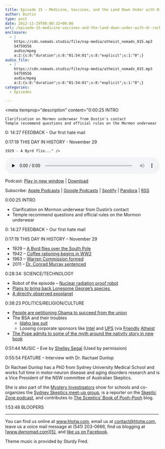 ```yaml
---
title: Episode 15 – Medicine, Vaccines, and the Land Down Under with Dr. Rachael Dunlop
author: Dustin
type: post
date: 2012-11-29T08:00:32+00:00
url: /episode-15-medicine-vaccines-and-the-land-down-under-with-dr-rachael-dunlop/
enclosure:
  - |
    https://cdn.nomads.studio/file/nsp-media/atheist_nomads_015.mp3
    54759556
    audio/mpeg
    a:2:{s:8:"duration";s:8:"01:54:01";s:8:"explicit";s:1:"0";}
audio_file:
  - |
    https://cdn.nomads.studio/file/nsp-media/atheist_nomads_015.mp3
    54759556
    audio/mpeg
    a:2:{s:8:"duration";s:8:"01:54:01";s:8:"explicit";s:1:"0";}
categories:
  - Episodes

---
```

<div itemscope itemtype="http://schema.org/AudioObject">
  <meta itemprop="name" content="Episode 15 – Medicine, Vaccines, and the Land Down Under with Dr. Rachael Dunlop" />
  
  <meta itemprop="uploadDate" content="2012-11-29T01:00:32-07:00" />
  
  <meta itemprop="encodingFormat" content="audio/mpeg" />
  
  <meta itemprop="duration" content="PT1H54M01S" />
  
  <meta itemprop="description" content="0:00:25 INTRO

 	Clarification on Mormon underwear from Dustin's contact
 	Temple recommend questions and official rules on the Mormon underwear

0: 14:27 FEEDBACK - Our first hate mail

0:17:19 THIS DAY IN HISTORY - November 29

 	1929 - A Byrd flie..." />
  
  <meta itemprop="contentUrl" content="https://dts.podtrac.com/redirect.mp3/cdn.nomads.studio/file/nsp-media/atheist_nomads_015.mp3" />
  
  <meta itemprop="contentSize" content="52.2" />
  </p> 
  
  <div class="powerpress_player" id="powerpress_player_8270">
    <audio class="wp-audio-shortcode" id="audio-5223-14" preload="none" style="width: 100%;" controls="controls"><source type="audio/mpeg" src="https://dts.podtrac.com/redirect.mp3/cdn.nomads.studio/file/nsp-media/atheist_nomads_015.mp3?_=14" /><a href="https://dts.podtrac.com/redirect.mp3/cdn.nomads.studio/file/nsp-media/atheist_nomads_015.mp3">https://dts.podtrac.com/redirect.mp3/cdn.nomads.studio/file/nsp-media/atheist_nomads_015.mp3</a></audio>
  </div>
</div>

<p class="powerpress_links powerpress_links_mp3">
  Podcast: <a href="https://dts.podtrac.com/redirect.mp3/cdn.nomads.studio/file/nsp-media/atheist_nomads_015.mp3" class="powerpress_link_pinw" target="_blank" title="Play in new window" onclick="return powerpress_pinw('https://htotw.com/?powerpress_pinw=5223-podcast');" rel="nofollow">Play in new window</a> | <a href="https://dts.podtrac.com/redirect.mp3/cdn.nomads.studio/file/nsp-media/atheist_nomads_015.mp3" class="powerpress_link_d" title="Download" rel="nofollow" download="atheist_nomads_015.mp3">Download</a>
</p>

<p class="powerpress_links powerpress_subscribe_links">
  Subscribe: <a href="https://podcasts.apple.com/us/podcast/humanists-take-on-the-world/id530050098?mt=2&ls=1" class="powerpress_link_subscribe powerpress_link_subscribe_itunes" target="_blank" title="Subscribe on Apple Podcasts" rel="nofollow">Apple Podcasts</a> | <a href="https://www.google.com/podcasts?feed=aHR0cDovL2F0aGVpc3Rub21hZHMubGlic3luLmNvbS9yc3M%3D" class="powerpress_link_subscribe powerpress_link_subscribe_googleplay" target="_blank" title="Subscribe on Google Podcasts" rel="nofollow">Google Podcasts</a> | <a href="https://open.spotify.com/show/3LzK2xZGike6Tc1GEMtMbr?si=LieN9SNuTpq96smuaUsH8A" class="powerpress_link_subscribe powerpress_link_subscribe_spotify" target="_blank" title="Subscribe on Spotify" rel="nofollow">Spotify</a> | <a href="https://www.pandora.com/podcast/atheist-nomads/PC:10122?corr=62071012&part=ug" class="powerpress_link_subscribe powerpress_link_subscribe_pandora" target="_blank" title="Subscribe on Pandora" rel="nofollow">Pandora</a> | <a href="https://htotw.com/feed/podcast/" class="powerpress_link_subscribe powerpress_link_subscribe_rss" target="_blank" title="Subscribe via RSS" rel="nofollow">RSS</a>
</p>

0:00:25 INTRO

  * Clarification on Mormon underwear from Dustin&#8217;s contact
  * Temple recommend questions and official rules on the Mormon underwear

0: 14:27 FEEDBACK &#8211; Our first hate mail

0:17:19 THIS DAY IN HISTORY &#8211; November 29

  * 1929 &#8211; <a href="http://www.history.com/this-day-in-history/byrd-flies-over-south-pole" target="_blank" rel="noopener">A Byrd flies over the South Pole</a>
  * 1942 &#8211; <a href="http://www.history.com/this-day-in-history/coffee-rationing-begins&quot;" target="_blank" rel="noopener">Coffee rationing begins in WW2</a>
  * 1963 &#8211; <a href="http://www.history.com/this-day-in-history/johnson-establishes-warren-commission" target="_blank" rel="noopener">Warren Commission formed</a>
  * 2011 &#8211; <a href="http://www.history.com/this-day-in-history/dr-conrad-murray-receives-four-year-sentence-in-michael-jacksons-death" target="_blank" rel="noopener">Dr. Conrad Murray sentenced</a>

0:28:34: SCIENCE/TECHNOLOGY

  * Robot of the episode &#8211; <a href="http://news.cnet.com/8301-17938_105-57553524-1/toshiba-nuclear-robot-cant-make-it-through-demo/" target="_blank" rel="noopener">Nuclear radiation proof robot</a>
  * [Plans to bring back Lonesome George&#8217;s species ][1]
  * <a href="http://www.space.com/18522-super-jupiter-alien-planet-photo.html" target="_blank" rel="noopener">A directly observed exoplanet</a>

0:38:23 POLITICS/RELIGION/CULTURE

  * <a href="http://www.patheos.com/blogs/friendlyatheist/2012/11/13/we-the-people-in-order-to-secede-from-the-union/" target="_blank" rel="noopener">People are petitioning Obama to succeed from the union</a>
  * The BSA and their troubles 
      * <a href="http://www.idahostatesman.com/2012/11/25/2358686/scout-sex-abuse-lawsuit-settled.html" target="_blank" rel="noopener">Idaho law suit</a>
      * Loosing corporate sponsors like <a href="http://www.oregonlive.com/silicon-forest/index.ssf/2012/11/intel_will_end_support_for_ore.html" target="_blank" rel="noopener">Intel</a> and <a href="http://www.bizjournals.com/atlanta/news/2012/11/12/ups-cuts-funding-to-boy-scouts-over.html?ana=fbk" target="_blank" rel="noopener">UPS</a> (via <a href="http://www.patheos.com/blogs/friendlyatheist/2012/11/11/intel-if-the-boy-scouts-continue-to-discriminate-we-wont-give-them-any-money/" target="_blank" rel="noopener">Friendly</a> <a href="http://www.patheos.com/blogs/friendlyatheist/2012/11/13/ups-joins-intel-in-boycotting-the-boy-scouts/" target="_blank" rel="noopener">Atheist</a>
  * <a href="http://www.telegraph.co.uk/news/religion/the-pope/9693576/Jesus-was-born-years-earlier-than-thought-claims-Pope.html" target="_blank" rel="noopener">The Pope admits to some of the myth around the nativity story in new book</a>

0:51:44 MUSIC &#8211; Eve by <a href="http://www.shelleysegal.com/" target="_blank" rel="noopener">Shelley Segal</a> (Used by permission)

0:55:54 FEATURE &#8211; Interview with Dr. Rachael Dunlop

Dr Rachael Dunlop has a PhD from Sydney University Medical School and works full time in motor-neuron disease and aging disorders research and is a Vice President of the NSW committee of Australian Skeptics.

She is also part of the [Mystery Investigators][2] show for schools and co-organizes the [Sydney Skeptics meet-up group][3], is a reporter on the <a href="http://www.skepticzone.tv/" target="_blank" rel="noopener">Skeptic Zone podcast</a>, and contributes to [The Sceptics&#8217; Book of Pooh-Pooh][4] blog.

1:53:48 BLOOPERS

<hr width="500" />

You can find us online at <a href="https://www.htotw.com" target="_blank" rel="noopener">www.htotw.com</a>, email us at <contact@htotw.com>, leave us a voice mail message at (541) 203-0666, find us blogging at [www.dwnomad.com][5], and <a href="https://htotw.com/facebook" target="_blank" rel="noopener">like us on Facebook</a>.

Theme music is provided by Sturdy Fred.

 [1]: http://www.scientificamerican.com/article.cfm?id=galapagos-extinct-tortoise-species
 [2]: http://www.mysteryinvestigators.com/
 [3]: http://www.meetup.com/AustSkeptics/
 [4]: http://scepticsbook.com/
 [5]: http://www.dwnomad.com